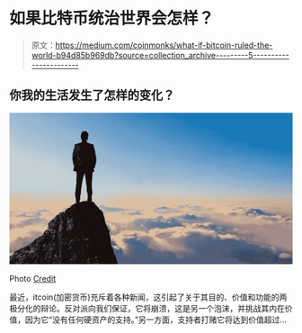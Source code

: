# 如果比特币统治世界会怎样？

> 原文：<https://medium.com/coinmonks/what-if-bitcoin-ruled-the-world-b94d85b969db?source=collection_archive---------5----------------------->

## 你我的生活发生了怎样的变化？

![](img/cf20f29597dfbdf8f978ed9512da4e61.png)

Photo [Credit](https://www.diamond-consultants.com/looking-future-beginners-mind/)

最近，itcoin(加密货币)充斥着各种新闻，这引起了关于其目的、价值和功能的两极分化的辩论。反对派向我们保证，它将崩溃，这是另一个泡沫，并挑战其内在价值，因为它“没有任何硬资产的支持。”另一方面，支持者打赌它将达到价值超过…